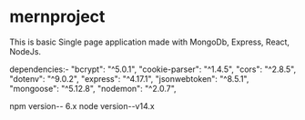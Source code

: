 # mernproject
This is basic Single page application made with MongoDb, Express, React, NodeJs.

dependencies:-
"bcrypt": "^5.0.1",
"cookie-parser": "^1.4.5",
"cors": "^2.8.5",
"dotenv": "^9.0.2",
"express": "^4.17.1",
"jsonwebtoken": "^8.5.1",
"mongoose": "^5.12.8",
"nodemon": "^2.0.7",

npm version-- 6.x
node version--v14.x

